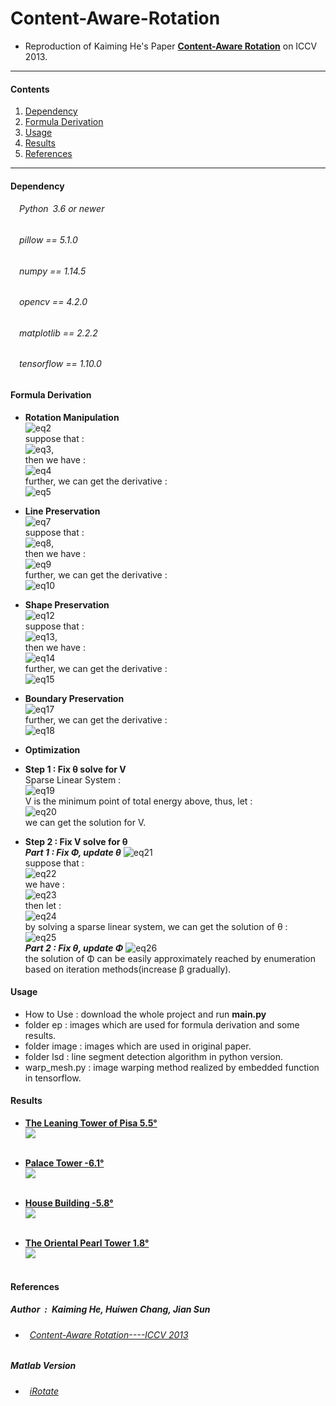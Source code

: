 # Content-Aware-Rotation
* Reproduction of Kaiming He's Paper [**Content-Aware Rotation**](http://kaiminghe.com/publications/iccv13car.pdf) on ICCV 2013.<br>
---
#### Contents

1. [Dependency](#Dependency)
1. [Formula Derivation](#formula-derivation)
1. [Usage](#Usage)
1. [Results](#Results)
1. [References](#References)
---

#### Dependency
###### &emsp;Python&ensp;3.6 or newer<br>
###### &emsp;pillow == 5.1.0<br>
###### &emsp;numpy == 1.14.5<br>
###### &emsp;opencv == 4.2.0<br>
###### &emsp;matplotlib == 2.2.2<br>
###### &emsp;tensorflow == 1.10.0<br>

#### Formula Derivation
* **Rotation Manipulation**<br>
![eq2](https://github.com/ForeverPs/content-aware-rotation/blob/master/eq/eq2.jpg)<br>
suppose that : <br>![eq3](https://github.com/ForeverPs/content-aware-rotation/blob/master/eq/eq3.jpg),<br>
then we have : <br>![eq4](https://github.com/ForeverPs/content-aware-rotation/blob/master/eq/eq4.jpg)<br>
further, we can get the derivative : <br>![eq5](https://github.com/ForeverPs/content-aware-rotation/blob/master/eq/eq5.jpg)<br>

* **Line Preservation**<br>
![eq7](https://github.com/ForeverPs/content-aware-rotation/blob/master/eq/eq7.jpg)<br>
suppose that : <br>![eq8](https://github.com/ForeverPs/content-aware-rotation/blob/master/eq/eq8.jpg),<br>
then we have : <br>![eq9](https://github.com/ForeverPs/content-aware-rotation/blob/master/eq/eq9.jpg)<br>
further, we can get the derivative : <br>![eq10](https://github.com/ForeverPs/content-aware-rotation/blob/master/eq/eq10.jpg)<br>

* **Shape Preservation**<br>
![eq12](https://github.com/ForeverPs/content-aware-rotation/blob/master/eq/eq12.jpg)<br>
suppose that : <br>![eq13](https://github.com/ForeverPs/content-aware-rotation/blob/master/eq/eq13.jpg),<br>
then we have : <br>![eq14](https://github.com/ForeverPs/content-aware-rotation/blob/master/eq/eq14.jpg)<br>
further, we can get the derivative : <br>![eq15](https://github.com/ForeverPs/content-aware-rotation/blob/master/eq/eq15.jpg)<br>

* **Boundary Preservation**<br>
![eq17](https://github.com/ForeverPs/content-aware-rotation/blob/master/eq/eq17.jpg)<br>
further, we can get the derivative : <br>![eq18](https://github.com/ForeverPs/content-aware-rotation/blob/master/eq/eq18.jpg)<br>

* **Optimization**
* **Step 1 : Fix θ solve for V** <br>
Sparse Linear System : <br>![eq19](https://github.com/ForeverPs/content-aware-rotation/blob/master/eq/eq19.jpg)<br>
V is the minimum point of total energy above, thus, let : <br>
![eq20](https://github.com/ForeverPs/content-aware-rotation/blob/master/eq/eq20.jpg)<br>
we can get the solution for V. <br>
* **Step 2 : Fix V solve for θ** <br>
***Part 1 : Fix Φ, update θ***
![eq21](https://github.com/ForeverPs/content-aware-rotation/blob/master/eq/eq21.jpg)<br>
suppose that : <br>![eq22](https://github.com/ForeverPs/content-aware-rotation/blob/master/eq/eq22.jpg)<br>
we have : <br>![eq23](https://github.com/ForeverPs/content-aware-rotation/blob/master/eq/eq23.jpg)<br>
then let : <br>![eq24](https://github.com/ForeverPs/content-aware-rotation/blob/master/eq/eq24.jpg)<br>
by solving a sparse linear system, we can get the solution of θ : <br>
![eq25](https://github.com/ForeverPs/content-aware-rotation/blob/master/eq/eq25.jpg)<br>
***Part 2 : Fix θ, update Φ***
![eq26](https://github.com/ForeverPs/content-aware-rotation/blob/master/eq/eq26.jpg)<br>
the solution of Φ can be easily approximately reached by enumeration based on iteration methods(increase β gradually).<br>

#### Usage
* How to Use : download the whole project and run **main.py**
* folder ep : images which are used for formula derivation and some results.
* folder image : images which are used in original paper.
* folder lsd : line segment detection algorithm in python version.
* warp_mesh.py : image warping method realized by embedded function in tensorflow.

#### Results
* [**The Leaning Tower of Pisa  5.5°**](https://github.com/ForeverPs/content-aware-rotation/blob/master/image/image7.jpg)<br>
<img src= https://github.com/ForeverPs/content-aware-rotation/blob/master/eq/pisa_tower.jpg /><br><br>

* [**Palace Tower  -6.1°**](https://github.com/ForeverPs/content-aware-rotation/blob/master/image/image2.png)<br>
<img src= https://github.com/ForeverPs/content-aware-rotation/blob/master/eq/palace_tower.jpg /><br><br>

* [**House Building  -5.8°**](https://github.com/ForeverPs/content-aware-rotation/blob/master/image/image1.png)<br>
<img src= https://github.com/ForeverPs/content-aware-rotation/blob/master/eq/house.jpg /><br><br>

* [**The Oriental Pearl Tower  1.8°**](https://github.com/ForeverPs/content-aware-rotation/blob/master/image/image8.jpg)<br>
<img src= https://github.com/ForeverPs/content-aware-rotation/blob/master/eq/shanghai.jpg /><br><br>


#### References
##### Author&ensp;:&ensp;Kaiming He, Huiwen Chang, Jian Sun<br>
* ###### &ensp;[Content-Aware Rotation----ICCV 2013](http://kaiminghe.com/publications/iccv13car.pdf)<br>
##### Matlab Version<br>
* ###### &ensp;[iRotate](https://github.com/yuchien302/iRotate)<br>
